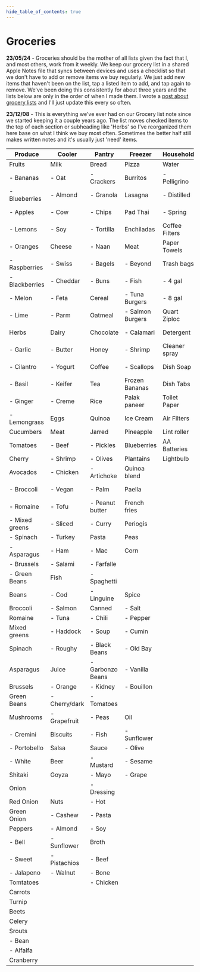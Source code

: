 ```yaml
---
hide_table_of_contents: true
---
```


# Groceries

**23/05/24** - Groceries should be the mother of all lists given the fact that I, and most others, work from it weekly. We keep our grocery list in a shared Apple Notes file that syncs between devices and uses a checklist so that we don't have to add or remove items we buy regularly. We just add new items that haven't been on the list, tap a listed item to add, and tap again to remove. We've been doing this consistently for about three years and the lists below are only in the order of when I made them. I wrote a [post about grocery lists](/posts/grocery-shopping) and I'll just update this every so often.

**23/12/08** - This is everything we've ever had on our Grocery list note since we started keeping it a couple years ago. The list moves checked items to the top of each section or subheading like 'Herbs' so I've reorganized them here base on what I think we buy most often. Sometimes the better half still makes written notes and it's usually just 'need' items. 


| Produce        | Cooler        | Pantry           | Freezer          | Household      | Personal       | Pet              |
| -------------- | ------------- | ---------------- | ---------------- | -------------- | -------------- | ---------------- |
| Fruits         | Milk          | Bread            | Pizza            | Water          | Gum            | Dog Food         |
| - Bananas      | - Oat         | - Crackers       | Burritos         | - Pelligrino   | Aspirin        | - Dry            |
| - Blueberries  | - Almond      | - Granola        | Lasagna          | - Distilled    | Pain Reliever  | - Cooler         |
| - Apples       | - Cow         | - Chips          | Pad Thai         | - Spring       | Nicorette      | Dog Treats       |
| - Lemons       | - Soy         | - Tortilla       | Enchiladas       | Coffee Filters | Eye Drops      | - Milkbones      |
| - Oranges      | Cheese        | - Naan           | Meat             | Paper Towels   | Pepto          | - Yams           |
| - Raspberries  | - Swiss       | - Bagels         | - Beyond         | Trash bags     | Deodorant      | - Pnut Sticks    |
| - Blackberries | - Cheddar     | - Buns           | - Fish           | - 4 gal        | Tooth Paste    | - Yaks           |
| - Melon        | - Feta        | Cereal           | - Tuna Burgers   | - 8 gal        | Mouthwash      | - Cookies        |
| - Lime         | - Parm        | Oatmeal          | - Salmon Burgers | Quart Ziploc   | Toothbrush     | Cat Food         |
| Herbs          | Dairy         | Chocolate        | - Calamari       | Detergent      | Q-Tips         | Cat Wet Food     |
| - Garlic       | - Butter      | Honey            | - Shrimp         | Cleaner spray  | Shampoo        | Fish Food        |
| - Cilantro     | - Yogurt      | Coffee           | - Scallops       | Dish Soap      | Conditioner    | Fish Treats      |
| - Basil        | - Keifer      | Tea              | Frozen Bananas   | Dish Tabs      | Body Wash      | Aquarium Filters |
| - Ginger       | - Creme       | Rice             | Palak paneer     | Toilet Paper   | Heat wraps     |                  |
| - Lemongrass   | Eggs          | Quinoa           | Ice Cream        | Air Filters    | Neosporin      |                  |
| Cucumbers      | Meat          | Jarred           | Pineapple        | Lint roller    | Band Aids      |                  |
| Tomatoes       | - Beef        | - Pickles        | Blueberries      | AA Batteries   | Nasal Spray    |                  |
| Cherry         | - Shrimp      | - Olives         | Plantains        | Lightbulb      | Vitamins       |                  |
| Avocados       | - Chicken     | - Artichoke      | Quinoa blend     |                | Peroxide       |                  |
| - Broccoli     | - Vegan       | - Palm           | Paella           |                | Cough Medicine |                  |
| - Romaine      | - Tofu        | - Peanut butter  | French fries     |                | Antihistamine  |                  |
| - Mixed greens | - Sliced      | - Curry          | Periogis         |                | Hygene         |                  |
| - Spinach      | - Turkey      | Pasta            | Peas             |                | Face Scrub     |                  |
| - Asparagus    | - Ham         | - Mac            | Corn             |                | Lip Balm       |                  |
| - Brussels     | - Salami      | - Farfalle       |                  |                | Razors         |                  |
| - Green Beans  | Fish          | - Spaghetti      |                  |                |                |                  |
| Beans          | - Cod         | - Linguine       | Spice            |                |                |                  |
| Broccoli       | - Salmon      | Canned           | - Salt           |                |                |                  |
| Romaine        | - Tuna        | - Chili          | - Pepper         |                |                |                  |
| Mixed greens   | - Haddock     | - Soup           | - Cumin          |                |                |                  |
| Spinach        | - Roughy      | - Black Beans    | - Old Bay        |                |                |                  |
| Asparagus      | Juice         | - Garbonzo Beans | - Vanilla        |                |                |                  |
| Brussels       | - Orange      | - Kidney         | - Bouillon       |                |                |                  |
| Green Beans    | - Cherry/dark | - Tomatoes       |                  |                |                |                  |
| Mushrooms      | - Grapefruit  | - Peas           | Oil              |                |                |                  |
| - Cremini      | Biscuits      | - Fish           | - Sunflower      |                |                |                  |
| - Portobello   | Salsa         | Sauce            | - Olive          |                |                |                  |
| - White        | Beer          | - Mustard        | - Sesame         |                |                |                  |
| Shitaki        | Goyza         | - Mayo           | - Grape          |                |                |                  |
| Onion          |               | - Dressing       |                  |                |                |                  |
| Red Onion      | Nuts          | - Hot            |                  |                |                |                  |
| Green Onion    | - Cashew      | - Pasta          |                  |                |                |                  |
| Peppers        | - Almond      | - Soy            |                  |                |                |                  |
| - Bell         | - Sunflower   | Broth            |                  |                |                |                  |
| - Sweet        | - Pistachios  | - Beef           |                  |                |                |                  |
| - Jalapeno     | - Walnut      | - Bone           |                  |                |                |                  |
| Tomtatoes      |               | - Chicken        |                  |                |                |                  |
| Carrots        |               |                  |                  |                |                |                  |
| Turnip         |               |                  |                  |                |                |                  |
| Beets          |               |                  |                  |                |                |                  |
| Celery         |               |                  |                  |                |                |                  |
| Srouts         |               |                  |                  |                |                |                  |
| - Bean         |               |                  |                  |                |                |                  |
| - Alfalfa      |               |                  |                  |                |                |                  |
| Cranberry      |               |                  |                  |                |                |                  |
